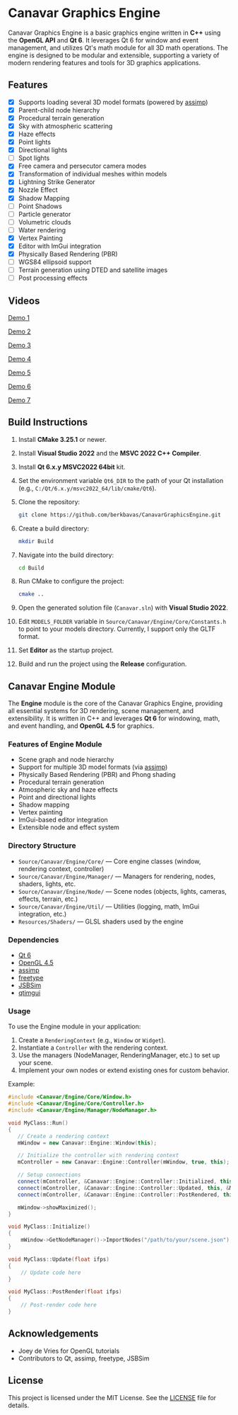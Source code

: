 # Canavar Graphics Engine

Canavar Graphics Engine is a basic graphics engine written in **C++** using the **OpenGL API** and **Qt 6**.
It leverages Qt 6 for window and event management, and utilizes Qt's math module for all 3D math operations.
The engine is designed to be modular and extensible, supporting a variety of modern rendering features and tools for 3D graphics applications.

## Features

- [x] Supports loading several 3D model formats (powered by [assimp](https://github.com/assimp/assimp))
- [x] Parent-child node hierarchy
- [x] Procedural terrain generation
- [x] Sky with atmospheric scattering
- [x] Haze effects
- [x] Point lights
- [x] Directional lights
- [ ] Spot lights
- [x] Free camera and persecutor camera modes
- [x] Transformation of individual meshes within models
- [x] Lightning Strike Generator
- [x] Nozzle Effect
- [x] Shadow Mapping
- [ ] Point Shadows
- [ ] Particle generator
- [ ] Volumetric clouds
- [ ] Water rendering
- [x] Vertex Painting
- [x] Editor with ImGui integration
- [x] Physically Based Rendering (PBR)
- [ ] WGS84 ellipsoid support
- [ ] Terrain generation using DTED and satellite images
- [ ] Post processing effects

## Videos

[Demo 1](https://github.com/user-attachments/assets/72ca55f4-0f0b-48f5-be76-a3ab7fb35183)

[Demo 2](https://github.com/user-attachments/assets/e6a14a70-482f-449f-ad58-2ef4f8164648)

[Demo 3](https://github.com/user-attachments/assets/52296861-428c-4694-bbe4-b03f44dd3d18)

[Demo 4](https://github.com/user-attachments/assets/a3a1cd6e-0239-4a83-b0b9-13c3846d6698)

[Demo 5](https://github.com/user-attachments/assets/04041241-4dd9-49b1-92ea-0e0b61b3369f)

[Demo 6](https://github.com/user-attachments/assets/d73b6242-a21e-405a-9e01-acbe09288390)

[Demo 7](https://github.com/user-attachments/assets/186846ec-5881-4168-9b4c-83ce20c04f80)

## Build Instructions

1. Install **CMake 3.25.1** or newer.
2. Install **Visual Studio 2022** and the **MSVC 2022 C++ Compiler**.
3. Install **Qt 6.x.y MSVC2022 64bit** kit.
4. Set the environment variable `Qt6_DIR` to the path of your Qt installation (e.g., `C:/Qt/6.x.y/msvc2022_64/lib/cmake/Qt6`).
5. Clone the repository:

   ```sh
   git clone https://github.com/berkbavas/CanavarGraphicsEngine.git
   ```

6. Create a build directory:

   ```sh
   mkdir Build
   ```

7. Navigate into the build directory:

   ```sh
   cd Build
   ```

8. Run CMake to configure the project:

   ```sh
   cmake ..
   ```

9. Open the generated solution file (`Canavar.sln`) with **Visual Studio 2022**.
10. Edit `MODELS_FOLDER` variable in `Source/Canavar/Engine/Core/Constants.h` to point to your models directory. Currently, I support only the GLTF format.
11. Set **Editor** as the startup project.
12. Build and run the project using the **Release** configuration.

## Canavar Engine Module

The **Engine** module is the core of the Canavar Graphics Engine, providing all essential systems for 3D rendering, scene management, and extensibility.
It is written in C++ and leverages **Qt 6** for windowing, math, and event handling, and **OpenGL 4.5** for graphics.

### Features of Engine Module

- Scene graph and node hierarchy
- Support for multiple 3D model formats (via [assimp](https://github.com/assimp/assimp))
- Physically Based Rendering (PBR) and Phong shading
- Procedural terrain generation
- Atmospheric sky and haze effects
- Point and directional lights
- Shadow mapping
- Vertex painting
- ImGui-based editor integration
- Extensible node and effect system

### Directory Structure

- `Source/Canavar/Engine/Core/` — Core engine classes (window, rendering context, controller)
- `Source/Canavar/Engine/Manager/` — Managers for rendering, nodes, shaders, lights, etc.
- `Source/Canavar/Engine/Node/` — Scene nodes (objects, lights, cameras, effects, terrain, etc.)
- `Source/Canavar/Engine/Util/` — Utilities (logging, math, ImGui integration, etc.)
- `Resources/Shaders/` — GLSL shaders used by the engine

### Dependencies

- [Qt 6](https://www.qt.io/)
- [OpenGL 4.5](https://www.khronos.org/opengl/)
- [assimp](https://github.com/assimp/assimp)
- [freetype](https://freetype.org/)
- [JSBSim](https://github.com/JSBSim-Team/jsbsim)
- [qtimgui](https://github.com/seanchas116/qtimgui)

### Usage

To use the Engine module in your application:

1. Create a `RenderingContext` (e.g., `Window` or `Widget`).
2. Instantiate a `Controller` with the rendering context.
3. Use the managers (NodeManager, RenderingManager, etc.) to set up your scene.
4. Implement your own nodes or extend existing ones for custom behavior.

Example:

```cpp
#include <Canavar/Engine/Core/Window.h>
#include <Canavar/Engine/Core/Controller.h>
#include <Canavar/Engine/Manager/NodeManager.h>

void MyClass::Run()
{
   // Create a rendering context
   mWindow = new Canavar::Engine::Window(this);

   // Initialize the controller with rendering context
   mController = new Canavar::Engine::Controller(mWindow, true, this); 

   // Setup connections
   connect(mController, &Canavar::Engine::Controller::Initialized, this, &MyClass::Initialize);
   connect(mController, &Canavar::Engine::Controller::Updated, this, &MyClass::Update);
   connect(mController, &Canavar::Engine::Controller::PostRendered, this, &MyClass::PostRender);

   mWindow->showMaximized();
}

void MyClass::Initialize()
{
    mWindow->GetNodeManager()->ImportNodes("/path/to/your/scene.json");
}

void MyClass::Update(float ifps)
{
    // Update code here
}

void MyClass::PostRender(float ifps)
{
    // Post-render code here
}
```

## Acknowledgements

- Joey de Vries for OpenGL tutorials
- Contributors to Qt, assimp, freetype, JSBSim

## License

This project is licensed under the MIT License. See the [LICENSE](LICENSE) file for details.
